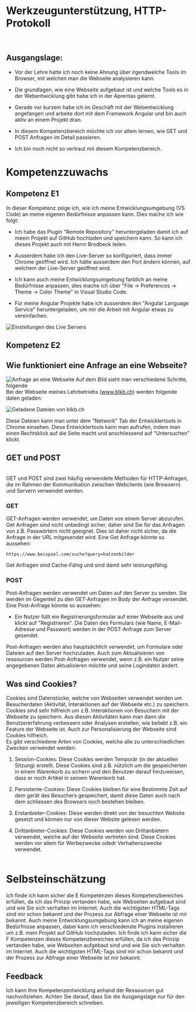 # Werkzeugunterstützung, HTTP-Protokoll
<br>

## Ausgangslage:

- Vor der Lehre hatte ich noch keine Ahnung über irgendwelche Tools im Browser, mit welchen man die Webseite analysieren kann.

- Die grundlagen, wie eine Webseite aufgebaut ist und welche Tools es in der Webentwicklung gibt habe ich in der Aprentas gelernt.

- Gerade vor kurzem habe ich im Geschäft mit der Webentwicklung angefangen und arbeite dort mit dem Framework Angular und bin auch aktiv an einem Projekt dran.

- In diesem Kompetenzbereich möchte ich vor allem lernen, wie GET und POST Anfragen im Detail passieren.

- Ich bin noch nicht so vertraut mit diesem Kompetenzbereich.

# Kompetenzzuwachs

## Kompetenz E1
In dieser Kompetenz zeige ich, wie ich meine Entwicklungsumgebung (VS Code) an meine eigenen Bedürfnisse anpassen kann. Dies mache ich wie folgt:

- Ich habe das Plugin "Remote Repository" heruntergeladen damit ich auf meein Projekt auf GitHub hochladen und speichern kann. So kann ich dieses Projekt auch mit Herrn Brodbeck teilen.

- Ausserdem habe ich den Live-Server so konfiguriert, dass immer Chrome geöffnet wird. Ich hätte ausserdem den Port ändern können, auf welchem der Live-Server geöffnet wird.

- Ich kann auch meine Entwicklungsumgebung farblich an meine Bedürfnisse anpassen, dies mache ich über "File -> Preferences -> Theme -> Color Theme" in Visual Studio Code.

- Für meine Angular Projekte habe ich ausserdem den "Angular Language Service" heruntergeladen, um mir die Arbeit mit Angular etwas zu vereinfachen.

![Einstellungen des Live Servers](image.png)

## Kompetenz E2

## Wie funktioniert eine Anfrage an eine Webseite?

![Anfrage an eine Webseite](Unterricht03.05.2024.jpg)
Auf dem Bild sieht man verschiedene Schritte, folgende 
<br>
Bei der Webseite meines Lehrbetriebs (www.blkb.ch) werden folgende daten geladen: 

![Geladene Dateien von blkb.ch](DateienVonBLKB.png)

Diese Dateien kann man unter dem "Network" Tab der Entwicklertools in Chrome einsehen. Diese Entwicklertools kann man aufrufen, indem man einen Rechtsklick auf die Seite macht und anschliessend auf "Untersuchen" klickt.


## GET und POST

<br> 
GET und POST sind zwei häufig verwendete Methoden für HTTP-Anfragen, die im Rahmen der Kommunikation zwischen Webclients (wie Browsern) und Servern verwendet werden.


### GET

GET-Anfragen werden verwendet, um Daten von einem Server abzurufen. Get Anfragen sind nicht unbedingt sicher, daher sind Sie für das Anfragen von z.B. Passwörtern nicht geeignet. Dies ist daher nicht sicher, da die Anfrage in der URL mitgesendet wird. Eine Get Anfrage könnte so aussehen:
```
https://www.beispiel.com/suche?query=katzenbilder
```
Get Anfragen sind Cache-Fähig und sind damit sehr leistungsfähig.
<br>
### POST

Post-Anfragen werden verwendet um Daten auf den Server zu senden. Sie werden im Gegenteil zu den GET-Anfragen im Body der Anfrage versendet. Eine Post-Anfrage könnte so aussehen:

- Ein Nutzer füllt ein Registrierungsformular auf einer Webseite aus und klickt auf "Registrieren". Die Daten des Formulars (wie Name, E-Mail-Adresse und Passwort) werden in der POST-Anfrage zum Server gesendet.

Post-Anfragen werden also hauptsächlich verwendet, um Formulare oder Dateien auf den Server hochzuladen. Auch zum Aktualisieren von ressourcen werden Post-Anfragen verwendet, wenn z.B. ein Nutzer seine angegebenen Daten aktualisieren möchte und seine Logindaten ändert.
<br>
## Was sind Cookies?

Cookies sind Datenstücke, welche von Webseiten verwendet werden um Besucherdaten (Aktivität, Interaktionen auf der Webseite etc.) zu speichern. <br> 
Cookies sind sehr hilfreich um z.B. Interaktionen von Besuchern mit der Webseite zu speichern. Aus diesen Aktivitäten kann man dann die Benutzererfahrung verbessern oder Analysen erstellen, wie beliebt z.B. ein Feature der Webseite ist. Auch zur Personalisierung der Webseite sind Cookies hilfreich.
<br>
Es gibt verschiedene Arten von Cookies, welche alle zu unterschiedlichen Zwecken verwendet werden:

1. Session-Cookies: Diese Cookies werden Temporär (in der aktuellen Sitzung) erstellt. Diese Cookies sind z.B. nützlich um die gespeicherten in einem Warenkorb zu sichern und den Benutzer darauf hinzuweisen, dass er noch Artikel in seinem Warenkorb hat.

2. Persistente-Cookies: Diese Cookies bleiben für eine Bestimmte Zeit auf dem gerät des Besuchers gespeichert, damit diese Daten auch nach dem schliessen des Browsers noch bestehen bleiben.

3. Erstanbieter-Cookies: Diese werden direkt von der besuchten Website gesetzt und können nur von dieser Website gelesen werden.

4. Drittanbieter-Cookies: Diese Cookies werden von Drittanbietern verwendet, welche auf der Webseite vertreten sind. Diese Cookies werden vor allem für Werbezwecke odedr Verhaltenszwecke verwendet.
<br><br>



# Selbsteinschätzung

Ich finde ich kann sicher die E Kompetenzen dieses Kompetenzbereiches erfüllen, da ich das Prinzip vertanden habe, wie Webseiten aufgebaut sind und wie Sie sich verhalten im Internet. Auch die wichtigsten HTML-Tags sind mir schon bekannt und der Prozess zur Abfrage einer Webseite ist mir bekannt. Auch meine Entwicklungsumgebung kann ich an meine eigenen Bedürfnisse anpassen, dabei kann ich verschiedenste Plugins installieren um z.B. mein Projekt auf GitHub hochzuladen. 
Ich finde ich kann sicher die F Kompetenzen dieses Kompetenzbereiches erfüllen, da ich das Prinzip vertanden habe, wie Webseiten aufgebaut sind und wie Sie sich verhalten im Internet. Auch die wichtigsten HTML-Tags sind mir schon bekannt und der Prozess zur Abfrage einer Webseite ist mir bekannt. 

## Feedback
Ich kann Ihre Kompetenzentwicklung anhand der Ressourcen gut nachvollziehen.
Achten Sie darauf, dass Sie die Ausgangslage nur für den jeweiligen Kompetenzbereich  schreiben.
